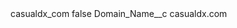 <?xml version="1.0" encoding="UTF-8"?>
<CustomMetadata xmlns="http://soap.sforce.com/2006/04/metadata" xmlns:xsi="http://www.w3.org/2001/XMLSchema-instance" xmlns:xsd="http://www.w3.org/2001/XMLSchema">
    <label>casualdx_com</label>
    <protected>false</protected>
    <values>
        <field>Domain_Name__c</field>
        <value xsi:type="xsd:string">casualdx.com</value>
    </values>
</CustomMetadata>
